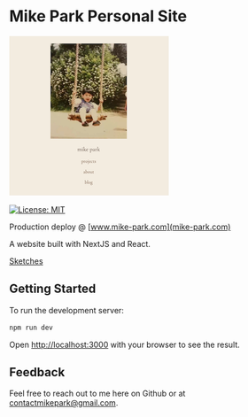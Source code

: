 # Mike Park Personal Site

![website snapshot](public/website-small.png)

[![License: MIT](https://img.shields.io/badge/License-MIT-yellow.svg)](https://opensource.org/licenses/MIT)

Production deploy @ [www.mike-park.com](mike-park.com)

A website built with NextJS and React.

[Sketches](https://drive.google.com/drive/folders/1AS-DVTbEN7xme3h_qWRyDPyIrOS53zQf?usp=drive_link)

## Getting Started

To run the development server:

```bash
npm run dev
```

Open [http://localhost:3000](http://localhost:3000) with your browser to see the result.

## Feedback

Feel free to reach out to me here on Github or at contactmikepark@gmail.com.
